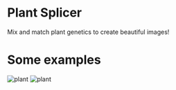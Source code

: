 # Plant Splicer
Mix and match plant genetics to create beautiful images!

# Some examples
![plant](https://github.com/Wurnace/plant_splicer/assets/122387227/e1f28fae-7740-4cb8-b41a-c277fa3e291a)
![plant](https://github.com/Wurnace/plant_splicer/assets/122387227/ef4e0369-065a-4044-8331-8f1a1485dc42)
